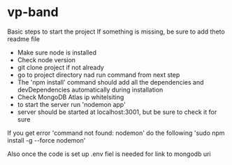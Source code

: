 # vp-band

Basic steps to start the project
If something is missing, be sure to add theto readme file

- Make sure node is installed
- Check node version
- git clone project if not already
- go to project directory nad run command from next step
- The 'npm install' command should add all the dependencies and devDependencies automatically during installation
- Check MongoDB Atlas ip whitelsiting
- to start the server run 'nodemon app'
- server should be started at localhost:3001, but be sure to check it for sure


If you get error 'command not found: nodemon' do the following 'sudo npm install -g --force nodemon'

Also once the code is set up .env fiel is needed for link to mongodb uri
